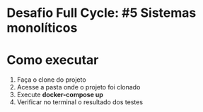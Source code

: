 # Desafio Full Cycle: #5 Sistemas monolíticos

# Como executar

1. Faça o clone do projeto
2. Acesse a pasta onde o projeto foi clonado
3. Execute **docker-compose up**
4. Verificar no terminal o resultado dos testes
